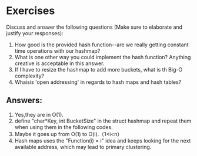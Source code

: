 # Exercises

Discuss and answer the following questions (Make sure to elaborate and justify your responses):

1. How good is the provided hash function--are we really getting constant time operations with our hashmap?
2. What is one other way you could implement the hash function? Anything creative is acceptable in this answer.
3. If I have to resize the hashmap to add more buckets, what is th Big-O complexity?
4. Whaisis 'open addressing' in regards to hash maps and hash tables?

## Answers:

1. Yes,they are in O(1).
2. define "char*Key, int BucketSize" in the struct hashmap and repeat them when using them in the following codes.
3. Maybe it goes up from O(1) to O(i).（1<i<n） 
4. Hash maps uses the "Function(i) = i" idea and keeps looking for the next available address, which may lead to primary clustering. 


